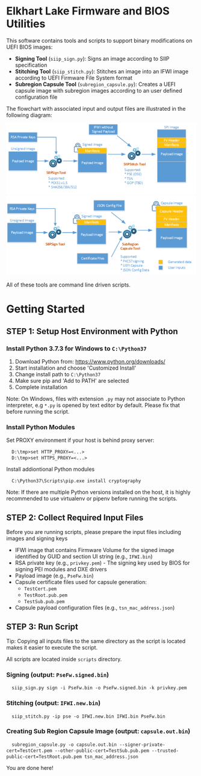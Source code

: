 # Elkhart Lake Firmware and BIOS Utilities

This software contains tools and scripts to support binary modifications on UEFI BIOS images:

* **Signing Tool** (`siip_sign.py`): Signs an image according to SIIP specification
* **Stitching Tool** (`siip_stitch.py`): Stitches an image into an IFWI image according to UEFI Firmware File System format
* **Subregion Capsule Tool** (`subregion_capsule.py`): Creates a UEFI capsule image with subregion images according to an user defined configuration file

The flowchart with associated input and output files are illustrated in the following diagram:

![Signing Diagram](docs/stitching_usage_flow.png)
![Signing Diagram2](docs/subregion_capsule_usage_flow.png)

All of these tools are command line driven scripts.


# Getting Started

## STEP 1: Setup Host Environment with Python

### Install Python 3.7.3 for Windows to `C:\Python37`

1. Download Python from: https://www.python.org/downloads/
2. Start installation and choose 'Customized Install'
3. Change install path to `C:\Python37`
4. Make sure pip and 'Add to PATH' are selected
5. Complete installation

Note: On Windows, files with extension `.py` may not associate to Python interpreter, e.g `*.py` is opened by text editor by default. Please fix that before running the script.


### Install Python Modules

Set PROXY environment if your host is behind proxy server:

```
  D:\tmp>set HTTP_PROXY=<...>
  D:\tmp>set HTTPS_PROXY=<...>
```

Install addiontional Python modules

```
  C:\Python37\Scripts\pip.exe install cryptography
```

Note: If there are multiple Python versions installed on the host, it is highly recommended to use virtualenv or pipenv before running the scripts.


## STEP 2: Collect Required Input Files

Before you are running scripts, please prepare the input files including images and signing keys

* IFWI image that contains Firmware Volume for the signed image identified by GUID and section UI string (e.g., `IFWI.bin`)
* RSA private key (e.g., `privkey.pem`) - The signing key used by BIOS for signing PEI modules and DXE drivers
* Payload image (e.g., `PseFw.bin`)
* Capsule certificate files used for capsule generation:
  - `TestCert.pem`
  - `TestRoot.pub.pem`
  - `TestSub.pub.pem`
* Capsule payload configuration files (e.g., `tsn_mac_address.json`)

## STEP 3: Run Script

Tip: Copying all inputs files to the same directory as the script is located makes it easier to execute the script.

All scripts are located inside `scripts` directory.

### Signing (output: `PseFw.signed.bin`)

```
  siip_sign.py sign -i PseFw.bin -o PseFw.signed.bin -k privkey.pem
```

### Stitching (output: `IFWI.new.bin`)

```
  siip_stitch.py -ip pse -o IFWI.new.bin IFWI.bin PseFw.bin
```

### Creating Sub Region Capsule Image (output: `capsule.out.bin`)

```
  subregion_capsule.py -o capsule.out.bin --signer-private-cert=TestCert.pem --other-public-cert=TestSub.pub.pem --trusted-public-cert=TestRoot.pub.pem tsn_mac_address.json
```

You are done here!

